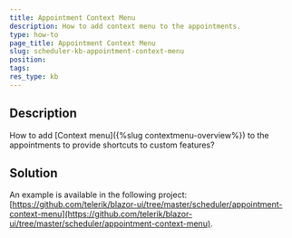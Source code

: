 ```yaml
---
title: Appointment Context Menu
description: How to add context menu to the appointments.
type: how-to
page_title: Appointment Context Menu
slug: scheduler-kb-appointment-context-menu
position: 
tags: 
res_type: kb
---
```



## Description

How to add [Context menu]({%slug contextmenu-overview%}) to the appointments to provide shortcuts to custom features?


## Solution

An example is available in the following project: [https://github.com/telerik/blazor-ui/tree/master/scheduler/appointment-context-menu](https://github.com/telerik/blazor-ui/tree/master/scheduler/appointment-context-menu).